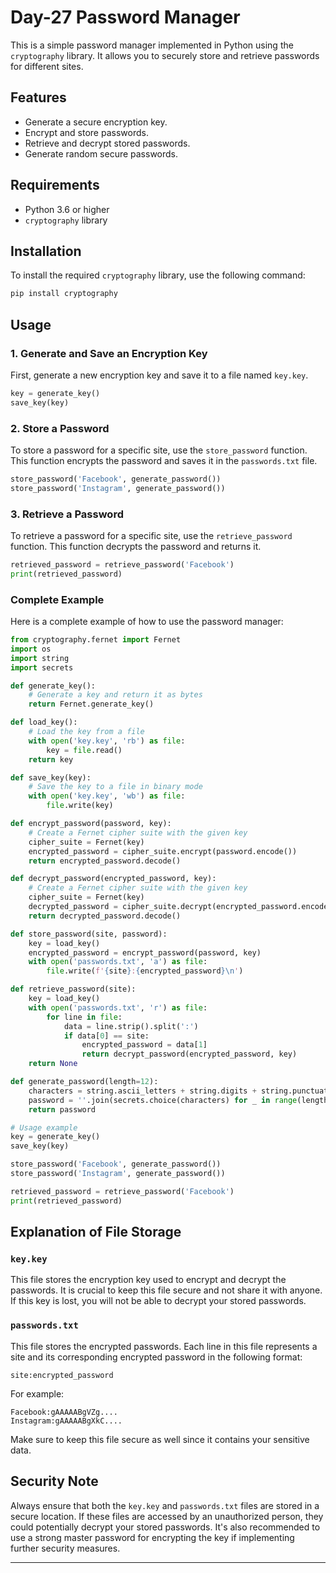 # Day-27 Password Manager

This is a simple password manager implemented in Python using the `cryptography` library. It allows you to securely store and retrieve passwords for different sites.

## Features

- Generate a secure encryption key.
- Encrypt and store passwords.
- Retrieve and decrypt stored passwords.
- Generate random secure passwords.

## Requirements

- Python 3.6 or higher
- `cryptography` library

## Installation

To install the required `cryptography` library, use the following command:

```sh
pip install cryptography
```

## Usage

### 1. Generate and Save an Encryption Key

First, generate a new encryption key and save it to a file named `key.key`.

```python
key = generate_key()
save_key(key)
```

### 2. Store a Password

To store a password for a specific site, use the `store_password` function. This function encrypts the password and saves it in the `passwords.txt` file.

```python
store_password('Facebook', generate_password())
store_password('Instagram', generate_password())
```

### 3. Retrieve a Password

To retrieve a password for a specific site, use the `retrieve_password` function. This function decrypts the password and returns it.

```python
retrieved_password = retrieve_password('Facebook')
print(retrieved_password)
```

### Complete Example

Here is a complete example of how to use the password manager:

```python
from cryptography.fernet import Fernet
import os
import string
import secrets

def generate_key():
    # Generate a key and return it as bytes
    return Fernet.generate_key()

def load_key():
    # Load the key from a file
    with open('key.key', 'rb') as file:
        key = file.read()
    return key

def save_key(key):
    # Save the key to a file in binary mode
    with open('key.key', 'wb') as file:
        file.write(key)

def encrypt_password(password, key):
    # Create a Fernet cipher suite with the given key
    cipher_suite = Fernet(key)
    encrypted_password = cipher_suite.encrypt(password.encode())
    return encrypted_password.decode()

def decrypt_password(encrypted_password, key):
    # Create a Fernet cipher suite with the given key
    cipher_suite = Fernet(key)
    decrypted_password = cipher_suite.decrypt(encrypted_password.encode())
    return decrypted_password.decode()

def store_password(site, password):
    key = load_key()
    encrypted_password = encrypt_password(password, key)
    with open('passwords.txt', 'a') as file:
        file.write(f'{site}:{encrypted_password}\n')

def retrieve_password(site):
    key = load_key()
    with open('passwords.txt', 'r') as file:
        for line in file:
            data = line.strip().split(':')
            if data[0] == site:
                encrypted_password = data[1]
                return decrypt_password(encrypted_password, key)
    return None

def generate_password(length=12):
    characters = string.ascii_letters + string.digits + string.punctuation
    password = ''.join(secrets.choice(characters) for _ in range(length))
    return password

# Usage example
key = generate_key()
save_key(key)

store_password('Facebook', generate_password())
store_password('Instagram', generate_password())

retrieved_password = retrieve_password('Facebook')
print(retrieved_password)
```

## Explanation of File Storage

### `key.key`
This file stores the encryption key used to encrypt and decrypt the passwords. It is crucial to keep this file secure and not share it with anyone. If this key is lost, you will not be able to decrypt your stored passwords.

### `passwords.txt`
This file stores the encrypted passwords. Each line in this file represents a site and its corresponding encrypted password in the following format:

```
site:encrypted_password
```

For example:

```
Facebook:gAAAAABgVZg....
Instagram:gAAAAABgXkC....
```

Make sure to keep this file secure as well since it contains your sensitive data.

## Security Note

Always ensure that both the `key.key` and `passwords.txt` files are stored in a secure location. If these files are accessed by an unauthorized person, they could potentially decrypt your stored passwords. It's also recommended to use a strong master password for encrypting the key if implementing further security measures.

---
